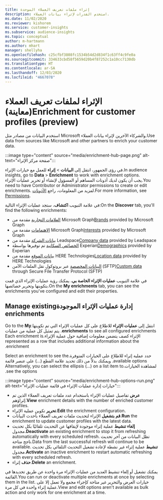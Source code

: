 ```yaml
---
title: إثراء ملفات تعريف العملاء الموحدة
description: استخدم القدرات لإثراء بيانات العملاء.
ms.date: 11/02/2020
ms.reviewer: kishorem
ms.service: customer-insights
ms.subservice: audience-insights
ms.topic: conceptual
author: m-hartmann
ms.author: mhart
manager: shellyha
ms.openlocfilehash: c25cfbf3808fc1534b54d2d834f1c63ff4c9fe0a
ms.sourcegitcommit: 334633cbd58f5659d20b4f87252c1a10cc7130db
ms.translationtype: HT
ms.contentlocale: ar-SA
ms.lasthandoff: 12/03/2020
ms.locfileid: "4667078"
---
```

# <a name="enrichment-for-customer-profiles-preview"></a><span data-ttu-id="f2e90-103">الإثراء لملفات تعريف العملاء (معاينة)</span><span class="sxs-lookup"><span data-stu-id="f2e90-103">Enrichment for customer profiles (preview)</span></span>

<span data-ttu-id="f2e90-104">استخدم البيانات من مصادر مثل Microsoft والشركاء الآخرين لإثراء بيانات العملاء.</span><span class="sxs-lookup"><span data-stu-id="f2e90-104">Use data from sources like Microsoft and other partners to enrich your customer data.</span></span>

:::image type="content" source="media/enrichment-hub-page.png" alt-text="صفحة مركز الإثراء":::

<span data-ttu-id="f2e90-106">في رؤى الجمهور، انتقل إلى **البيانات** > **إثراء** للعمل مع خيارات الإثراء.</span><span class="sxs-lookup"><span data-stu-id="f2e90-106">In audience insights, go to **Data** > **Enrichment** to work with enrichment options.</span></span>    
<span data-ttu-id="f2e90-107">يجب أن يكون لديك أذونات المساهم أو المسؤول لإنشاء أو تحرير عمليات الإثراء.</span><span class="sxs-lookup"><span data-stu-id="f2e90-107">You need to have Contributor or Administrator permissions to create or edit enrichments.</span></span> <span data-ttu-id="f2e90-108">لمزيد من المعلومات، راجع [الأذونات](permissions.md).</span><span class="sxs-lookup"><span data-stu-id="f2e90-108">For more information, see [Permissions](permissions.md).</span></span>

<span data-ttu-id="f2e90-109">في علامة التبويب **اكتشاف**، ستجد عمليات الإثراء التالية:</span><span class="sxs-lookup"><span data-stu-id="f2e90-109">On the **Discover** tab, you'll find the following enrichments:</span></span>

- <span data-ttu-id="f2e90-110">[العلامات التجارية](enrichment-microsoft-graph.md) مقدمة من Microsoft Graph</span><span class="sxs-lookup"><span data-stu-id="f2e90-110">[Brands](enrichment-microsoft-graph.md) provided by Microsoft Graph</span></span>
- <span data-ttu-id="f2e90-111">[الاهتمامات](enrichment-microsoft-graph.md) مقدمة من Microsoft Graph</span><span class="sxs-lookup"><span data-stu-id="f2e90-111">[Interests](enrichment-microsoft-graph.md) provided by Microsoft Graph</span></span>
- <span data-ttu-id="f2e90-112">[بيانات الشركة](enrichment-leadspace.md) مقدمة من Leadspace</span><span class="sxs-lookup"><span data-stu-id="f2e90-112">[Company data](enrichment-leadspace.md) provided by Leadspace</span></span>
- <span data-ttu-id="f2e90-113">[الخصائص السكانية](enrichment-experian.md) تم توفيرها بواسطة Experian</span><span class="sxs-lookup"><span data-stu-id="f2e90-113">[Demographics](enrichment-experian.md) provided by Experian</span></span>
- <span data-ttu-id="f2e90-114">[بيانات الموقع](enrichment-here.md) مقدمة من HERE Technologies</span><span class="sxs-lookup"><span data-stu-id="f2e90-114">[Location data](enrichment-here.md) provided by HERE Technologies</span></span>
- <span data-ttu-id="f2e90-115">[البيانات المخصصة](enrichment-SFTP-custom-import.md) عبر بروتوكول نقل الملفات الآمن (SFTP)‬</span><span class="sxs-lookup"><span data-stu-id="f2e90-115">[Custom data](enrichment-SFTP-custom-import.md) through Secure File Transfer Protocol (SFTP)</span></span>

<span data-ttu-id="f2e90-116">في علامة التبويب **عمليات الإثراء الخاصة بي‬**، يمكنك رؤية عمليات الإثراء الذي قمت بتكوينها وتحرير خصائصها.</span><span class="sxs-lookup"><span data-stu-id="f2e90-116">On the **My enrichments** tab, you can see the enrichments you've configured and edit their properties.</span></span>

## <a name="manage-existing-enrichments"></a><span data-ttu-id="f2e90-117">إدارة ‏‫عمليات الإثراء الموجودة</span><span class="sxs-lookup"><span data-stu-id="f2e90-117">Manage existing enrichments</span></span>

<span data-ttu-id="f2e90-118">انتقل إلى **‏‫عمليات الإثراء** للاطلاع على كل ‏‫عمليات الإثراء التي تم تكوينها.</span><span class="sxs-lookup"><span data-stu-id="f2e90-118">Go to the **My enrichments** to see all configured enrichments.</span></span> <span data-ttu-id="f2e90-119">يتم تمثيل كل عملية من ‏‫عمليات الإثراء كصف يتضمن معلومات إضافية حول ‏‫عملية الإثراء.</span><span class="sxs-lookup"><span data-stu-id="f2e90-119">Each enrichment is represented as a row that includes additional information about the enrichment.</span></span>

<span data-ttu-id="f2e90-120">حدد ‏‫عملية إثراء للاطلاع على الخيارات المتوفرة.</span><span class="sxs-lookup"><span data-stu-id="f2e90-120">Select an enrichment to see the available options.</span></span> <span data-ttu-id="f2e90-121">ويمكنك بدلاً من ذلك تحديد علامة القطع (...) على عنصر قائمة لمشاهدة الخيارات.</span><span class="sxs-lookup"><span data-stu-id="f2e90-121">Alternatively, you can select the ellipsis (...) on a list item to see the options.</span></span>

:::image type="content" source="media/enrichment-hub-options-run.png" alt-text="خيارات إدارة عمليات الإثراء في قائمة عمليات الإثراء":::

- <span data-ttu-id="f2e90-123">**عرض** تفاصيل عمليات الإثراء باستخدام عدد ملفات تعريف العملاء الذين تم إثراؤهم.</span><span class="sxs-lookup"><span data-stu-id="f2e90-123">**View** enrichment details with the number of enriched customer profiles.</span></span>
- <span data-ttu-id="f2e90-124">**تحرير** تكوين عملية الإثراء.</span><span class="sxs-lookup"><span data-stu-id="f2e90-124">**Edit** the enrichment configuration.</span></span>
- <span data-ttu-id="f2e90-125">**قم بتشغيل** الإثراء لتحديث ملفات تعريف العملاء بأحدث البيانات.</span><span class="sxs-lookup"><span data-stu-id="f2e90-125">**Run** the enrichment to update customer profiles with the latest data.</span></span>
- <span data-ttu-id="f2e90-126">**إلغاء تنشيط** عملية إثراء موجودة لإيقافها عن التحديث تلقائيًا بكل تحديث مجدول.</span><span class="sxs-lookup"><span data-stu-id="f2e90-126">**Deactivate** an existing enrichment to stop it from refreshing automatically with every scheduled refresh.</span></span> <span data-ttu-id="f2e90-127">تظل البيانات من آخر تحديث ناجح متاحة.</span><span class="sxs-lookup"><span data-stu-id="f2e90-127">Data from the last successful refresh will continue to be available.</span></span> <span data-ttu-id="f2e90-128">**تنشيط** عملية إثراء غير نشطة لإعادة تشغيل التحديث التلقائي بكل تحديث مجدول.</span><span class="sxs-lookup"><span data-stu-id="f2e90-128">**Activate** an inactive enrichment to restart automatic refreshing with every scheduled refresh.</span></span>
- <span data-ttu-id="f2e90-129">**حذف** إثراء.</span><span class="sxs-lookup"><span data-stu-id="f2e90-129">**Delete** an enrichment.</span></span>

<span data-ttu-id="f2e90-130">يمكنك تشغيل أو إلغاء تنشيط العديد من عمليات الإثراء مرة واحدة عن طريق تحديدها في القائمة.</span><span class="sxs-lookup"><span data-stu-id="f2e90-130">You can run or deactivate multiple enrichments at once by selecting them in the list.</span></span> <span data-ttu-id="f2e90-131">خيارات العرض والتحرير غير متاحة كإجراء مجمع ولا تعمل إلا على عملية إثراء واحدة في كل مرة.</span><span class="sxs-lookup"><span data-stu-id="f2e90-131">View and edit options aren't available as bulk action and only work for one enrichment at a time.</span></span>
